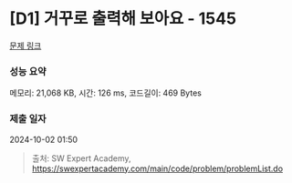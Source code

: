 # [D1] 거꾸로 출력해 보아요 - 1545 

[문제 링크](https://swexpertacademy.com/main/code/problem/problemDetail.do?contestProbId=AV2gbY0qAAQBBAS0) 

### 성능 요약

메모리: 21,068 KB, 시간: 126 ms, 코드길이: 469 Bytes

### 제출 일자

2024-10-02 01:50



> 출처: SW Expert Academy, https://swexpertacademy.com/main/code/problem/problemList.do